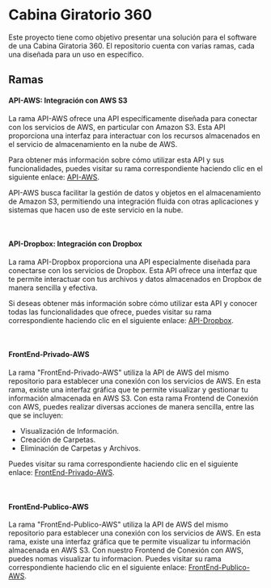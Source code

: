 # Cabina Giratorio 360
Este proyecto tiene como objetivo presentar una solución para el software de una Cabina Giratoria 360. El repositorio cuenta con varias ramas, cada una diseñada para un uso en específico.

## Ramas

#### API-AWS: Integración con AWS S3
La rama API-AWS ofrece una API específicamente diseñada para conectar con los servicios de AWS, en particular con Amazon S3. Esta API proporciona una interfaz para interactuar con los recursos almacenados en el servicio de almacenamiento en la nube de AWS.

Para obtener más información sobre cómo utilizar esta API y sus funcionalidades, puedes visitar su rama correspondiente haciendo clic en el siguiente enlace:  [API-AWS](https://github.com/EdwinC27/CabinaGiratoria360/tree/API-AWS).

API-AWS busca facilitar la gestión de datos y objetos en el almacenamiento de Amazon S3, permitiendo una integración fluida con otras aplicaciones y sistemas que hacen uso de este servicio en la nube.

<br>

#### API-Dropbox: Integración con Dropbox
La rama API-Dropbox proporciona una API especialmente diseñada para conectarse con los servicios de Dropbox. Esta API ofrece una interfaz que te permite interactuar con tus archivos y datos almacenados en Dropbox de manera sencilla y efectiva.

Si deseas obtener más información sobre cómo utilizar esta API y conocer todas las funcionalidades que ofrece, puedes visitar su rama correspondiente haciendo clic en el siguiente enlace: [API-Dropbox](https://github.com/EdwinC27/CabinaGiratoria360/tree/API-Dropbox).

<br>

#### FrontEnd-Privado-AWS
La rama "FrontEnd-Privado-AWS" utiliza la API de AWS del mismo repositorio para establecer una conexión con los servicios de AWS. En esta rama, existe una interfaz gráfica que te permite visualizar y gestionar tu información almacenada en AWS S3. Con esta rama Frontend de Conexión con AWS, puedes realizar diversas acciones de manera sencilla, entre las que se incluyen:
  * Visualización de Información.
  * Creación de Carpetas.
  * Eliminación de Carpetas y Archivos.
    
Puedes visitar su rama correspondiente haciendo clic en el siguiente enlace:  [FrontEnd-Privado-AWS](https://github.com/EdwinC27/CabinaGiratoria360/tree/FrontEnd-Privado-AWS).

<br>

#### FrontEnd-Publico-AWS
La rama "FrontEnd-Publico-AWS" utiliza la API de AWS del mismo repositorio para establecer una conexión con los servicios de AWS. En esta rama, existe una interfaz gráfica que te permite visualizar tu información almacenada en AWS S3. Con nuestro Frontend de Conexión con AWS, puedes nomas visualizar tu informacion. Puedes visitar su rama correspondiente haciendo clic en el siguiente enlace:  [FrontEnd-Publico-AWS]([https://github.com/EdwinC27/CabinaGiratoria360/tree/FrontEnd-Privado-AWS](https://github.com/EdwinC27/CabinaGiratoria360/tree/FrontEnd-Publico-AWS)https://github.com/EdwinC27/CabinaGiratoria360/tree/FrontEnd-Publico-AWS).
